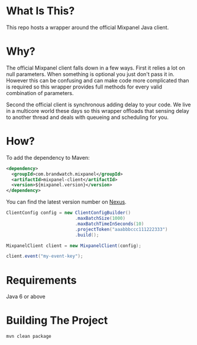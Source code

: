# What Is This?
This repo hosts a wrapper around the official Mixpanel Java client.

# Why?
The official Mixpanel client falls down in a few ways. First it relies a lot on null parameters. When something is optional you just don't pass it in. However this can be confusing and can make code more complicated than is required so this wrapper provides full methods for every valid combination of parameters.

Second the official client is synchronous adding delay to your code. We live in a multicore world these days so this wrapper offloads that sensing delay to another thread and deals with queueing and scheduling for you.

# How?
To add the dependency to Maven:

```xml
<dependency>
  <groupId>com.brandwatch.mixpanel</groupId>
  <artifactId>mixpanel-client</artifactId>
  <version>${mixpanel.version}</version>
</dependency>
```

You can find the latest version number on [Nexus](https://nexus.brandwatch.com/index.html#nexus-search;quick~mixpanel-client).


```java
ClientConfig config = new ClientConfigBuilder()
                          .maxBatchSize(1000)
                          .maxBatchTimeInSeconds(10)
                          .projectToken("aaabbbccc111222333")
                          .build();

MixpanelClient client = new MixpanelClient(config);

client.event("my-event-key");
```

# Requirements
Java 6 or above

# Building The Project
`mvn clean package`
